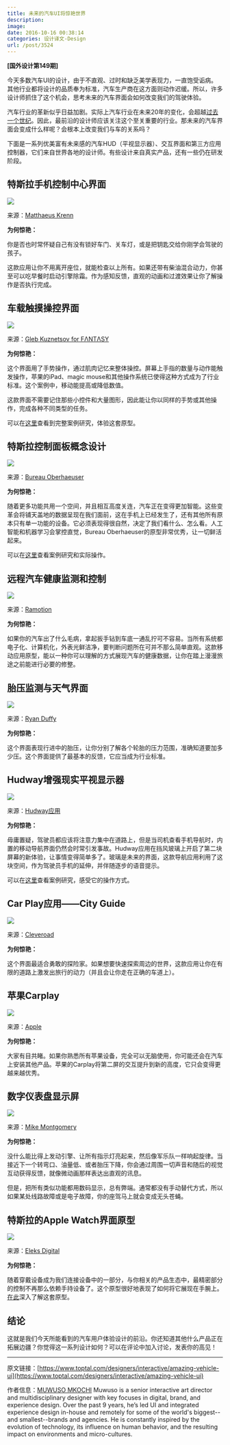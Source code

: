 ```yaml
---
title: 未来的汽车UI将惊艳世界
description: 
image: 
date: 2016-10-16 00:38:14
categories: 设计译文-Design
url: /post/3524
---
```


**[国外设计第149期]**

今天多数汽车UI的设计，由于不直观、过时和缺乏美学表现力，一直饱受诟病。其他行业都将设计的品质奉为标准，汽车生产商在这方面则动作迟缓。所以，许多设计师抓住了这个机会，思考未来的汽车界面会如何改变我们的驾驶体验。

汽车行业的革新似乎日益加剧。实际上汽车行业在未来20年的变化，会超越[过去一个世纪](https://www.wired.com/2015/03/ingenious-car-uis/)。因此，最前沿的设计师应该关注这个至关重要的行业。那未来的汽车界面会变成什么样呢？会根本上改变我们与车的关系吗？

下面是一系列优美富有未来感的汽车HUD（平视显示器）、交互界面和第三方应用控制器，它们来自世界各地的设计师。有些设计来自真实产品，还有一些仍在研发阶段。

## 特斯拉手机控制中心界面

![](https://cdn.victor42.work/posts/2016-10/10-11/toptal-blog-image-1474901649059-e108745eb23c13fe1975db25742f3b23.gif)

来源：[Matthaeus Krenn](http://matthaeuskrenn.com/) 

**为何惊艳：**

你是否也时常怀疑自己有没有锁好车门、关车灯，或是把钥匙交给你刚学会驾驶的孩子。

这款应用让你不用离开座位，就能检查以上所有。如果还带有柴油混合动力，你甚至可以吃早餐时启动引擎除霜。作为感知反馈，直观的动画和过渡效果让你了解操作是否执行完成。

## 车载触摸操控界面

![](https://cdn.victor42.work/posts/2016-10/10-11/toptal-blog-image-1474901652884-3be22e13f186d28582b45574addcf8bf.jpg)

来源：[Gleb Kuznetsov for FΛNTΛSY](https://dribbble.com/glebich)

**为何惊艳：**

这个界面用了手势操作，通过肌肉记忆来整体操控。屏幕上手指的数量与动作能触发操作，苹果的iPad、magic mouse和其他操作系统已使得这种方式成为了行业标准。这个案例中，移动能提高或降低数值。

这款界面不需要记住那些小控件和大量图形，因此能让你以同样的手势或其他操作，完成各种不同类型的任务。

可以在[这里](http://matthaeuskrenn.com/new-car-ui/)查看到完整案例研究，体验这套原型。

## 特斯拉控制面板概念设计

![](https://cdn.victor42.work/posts/2016-10/10-11/toptal-blog-image-1474901688755-59ec6fdfac83529c46f08aa5807daae4.gif)

来源：[Bureau Oberhaeuser](https://dribbble.com/oberhaeuser)

**为何惊艳：**

随着更多功能共用一个空间，并且相互高度关连，汽车正在变得更加智能。这些变革会将铺天盖地的数据呈现在我们面前，这在手机上已经发生了，还有其他所有原本只有单一功能的设备。它必须表现得很自然，决定了我们看什么、怎么看。人工智能和机器学习会掌控直觉，Bureau Oberhaeuser的原型非常优秀，让一切鲜活起来。

可以在[这里](http://bit.ly/1BSdPDl)查看案例研究和实际操作。

## 远程汽车健康监测和控制

![](https://cdn.victor42.work/posts/2016-10/10-11/toptal-blog-image-1474901694980-f10c38003c97edf725eb4cb8bfacabd1.gif)

来源：[Ramotion](https://dribbble.com/Ramotion)

**为何惊艳：**

如果你的汽车出了什么毛病，拿起扳手钻到车底一通乱拧可不容易。当所有系统都电子化、计算机化，外表光鲜洁净，要判断问题所在可并不那么简单直观。这款移动应用原型，能以一种你可以理解的方式展现汽车的健康数据，让你在踏上漫漫旅途之前能进行必要的修整。

## 胎压监测与天气界面

![](https://cdn.victor42.work/posts/2016-10/10-11/toptal-blog-image-1474901710367-dd485fe877d5542ee2fa77af5eca4c45.gif)

来源：[Ryan Duffy](https://dribbble.com/RyanDuffy_)

**为何惊艳：**

这个界面表现行进中的胎压，让你分别了解各个轮胎的压力范围，准确知道要加多少压。这个界面提供了最基本的反馈，它应当成为行业标准。

## Hudway增强现实平视显示器

![](https://cdn.victor42.work/posts/2016-10/10-11/toptal-blog-image-1474901726547-f1d9cee26a4143367b45131df69b9100.jpg)

来源：[Hudway应用](http://www.hudwayapp.com)

**为何惊艳：**

毋庸置疑，驾驶员都应该将注意力集中在道路上，但是当司机查看手机导航时，内置的移动导航界面仍然会时常引发事故。Hudway应用在挡风玻璃上开启了第二块屏幕的新体验，让事情变得简单多了。玻璃是未来的界面，这款导航应用利用了这块空间，作为驾驶员手机的延伸，并伴随逐步的语音提示。

可以在[这里](http://www.psfk.com/2013/11/augmented-reality-windshield-screen.html)查看案例研究，感受它的操作方式。

## Car Play应用——City Guide

![](https://cdn.victor42.work/posts/2016-10/10-11/toptal-blog-image-1474901731652-cf624534d27dc66a1c2c85b43000cf63.gif)

来源：[Cleveroad](https://dribbble.com/cleveroad)

**为何惊艳：**

这个界面最适合勇敢的探险家。如果想要快速探索周边的世界，这款应用让你在有限的道路上激发出旅行的动力（并且会让你走在正确的车道上）。

## 苹果Carplay

![](https://cdn.victor42.work/posts/2016-10/10-11/toptal-blog-image-1474901736929-504bf686aef6728409946ec320faa424.jpg)

来源：[Apple](http://www.apple.com/ios/carplay/)

**为何惊艳：**

大家有目共睹。如果你熟悉所有苹果设备，完全可以无脑使用，你可能还会在汽车上安装其他产品。苹果的Carplay将第二屏的交互提升到新的高度，它只会变得更越来越优秀。

## 数字仪表盘显示屏

![](https://cdn.victor42.work/posts/2016-10/10-11/toptal-blog-image-1474901744337-05c0824807c3a09aef6cb7b275ec7705.jpg)

来源：[Mike Montgomery](https://www.toptal.com/designers/resume/mike-montgomery)

**为何惊艳：**

没什么能比得上发动引擎、让所有指示灯亮起来，然后像军乐队一样响起旋律。当接近下一个转弯口、油量低、或者胎压下降，你会通过周围一切声音和随后的视觉互动获得反馈，就像微动画那样表达出直观的讯息。

但是，把所有类似功能都用数码显示，总有弊端。通常都没有手动替代方式，所以如果某处线路故障或是电子故障，你的座驾马上就会变成无头苍蝇。

## 特斯拉的Apple Watch界面原型

![](https://cdn.victor42.work/posts/2016-10/10-11/toptal-blog-image-1474901751486-2240efb6a80e49438c914b38abcac62e.gif)

来源：[Eleks Digital](http://digital.eleks.com/)

**为何惊艳：**

随着穿戴设备成为我们连接设备中的一部分，与你相关的产品生态中，最精密部分的控制不再那么依赖手持设备了。这个原型很好地表现了如何将它展现在手腕上。[在此](http://bit.ly/1uQc583)深入了解这套原型。

## 结论

这就是我们今天所能看到的汽车用户体验设计的前沿。你还知道其他什么产品正在拓展边疆？你觉得这一系列设计如何？可以在评论中加入讨论，发表你的高见！

---

原文链接：[https://www.toptal.com/designers/interactive/amazing-vehicle-ui](https://www.toptal.com/designers/interactive/amazing-vehicle-ui)

作者信息：[MUWUSO MKOCHI](https://www.toptal.com/designers/resume/muwuso-mkochi)
Muwuso is a senior interactive art director and multidisciplinary designer with key focuses in digital, brand, and experience design. Over the past 9 years, he’s led UI and integrated experience design in-house and remotely for some of the world's biggest--and smallest--brands and agencies. He is constantly inspired by the evolution of technology, its influence on human behavior, and the resulting impact on environments and micro-cultures.